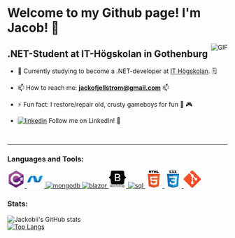 # Welcome to my Github page! I'm Jacob! 👋

<dl>
  <dd><a target="_blank" align="center">
      <img align="right" alt="GIF" src="https://media.giphy.com/media/836HiJc7pgzy8iNXCn/giphy.gif" margin-left='10px' /></a>
  </dd>
</dl>

## .NET-Student at IT-Högskolan in Gothenburg

- 🌱 Currently studying to become a .NET-developer at <a href="https://www.iths.se" target="blank">IT Högskolan</a>. 🗒️

- 📫 How to reach me: **jackofjellstrom@gmail.com** 📫

- ⚡ Fun fact: I restore/repair old, crusty gameboys for fun 🔧 🎮

- <a href='https://www.linkedin.com/in/jacob-fjellstr%C3%B6m/'><img src='https://cdn.jsdelivr.net/npm/simple-icons@3.0.1/icons/linkedin.svg' alt='linkedin' height='20'></a> Follow me on LinkedIn! 🤝

<br>

---

<h3 align="left">Languages and Tools:</h3>
<p align="left"> 
<a href="https://learn.microsoft.com/en-us/dotnet/csharp/" target="_blank" rel="noreferrer"> 
<img src="https://raw.githubusercontent.com/devicons/devicon/master/icons/csharp/csharp-original.svg" alt="csharp" width="40" height="40"/>
</a>
<a href="https://dotnet.microsoft.com/en-us/" target="_blank" rel="noreferrer"> 
<img src="https://raw.githubusercontent.com/devicons/devicon/master/icons/dot-net/dot-net-original.svg" alt="dotnet" width="40" height="40"/>
</a>
<a href="https://www.mongodb.com/" target="_blank" rel="noreferrer"> 
<img src="https://www.svgrepo.com/show/331488/mongodb.svg" alt="mongodb" width="40" height="40"/>
</a>
<a href="https://dotnet.microsoft.com/en-us/apps/aspnet/web-apps/blazor" target="_blank" rel="noreferrer"> 
<img src="https://devblogs.microsoft.com/aspnet/wp-content/uploads/sites/16/2019/04/BrandBlazor_nohalo_1000x.png" alt="blazor" width="40" height="40"/>
</a>
<a href="https://getbootstrap.com" target="_blank" rel="noreferrer">
<img src="https://raw.githubusercontent.com/devicons/devicon/master/icons/bootstrap/bootstrap-plain-wordmark.svg" alt="bootstrap" width="40" height="40"/> 
</a>
<a href="https://www.w3schools.com/sql/" target="_blank" rel="noreferrer"> 
<img src="https://www.svgrepo.com/show/331760/sql-database-generic.svg" alt="sql" width="40" height="40"/>
</a>
<a href="https://www.w3.org/html/" target="_blank" rel="noreferrer"> 
<img src="https://raw.githubusercontent.com/devicons/devicon/master/icons/html5/html5-original-wordmark.svg"alt="html5" width="40" height="40"/> 
</a>
<a href="https://www.w3schools.com/css/" target="_blank" rel="noreferrer"> 
<img src="https://raw.githubusercontent.com/devicons/devicon/master/icons/css3/css3-original-wordmark.svg" alt="css3" width="40" height="40"/> 
</a>
<a href="https://git-scm.com/" target="_blank" rel="noreferrer"> 
<img src="https://raw.githubusercontent.com/devicons/devicon/master/icons/git/git-original.svg" alt="git" width="40" height="40"/>
</a>
</p>

### Stats:
![Jackobii's GitHub stats](https://github-readme-stats.vercel.app/api?username=Jackobii&show_icons=true&theme=transparent)
<br/>
[![Top Langs](https://github-readme-stats.vercel.app/api/top-langs/?username=Jackobii&layout=compact)](https://github.com/anuraghazra/github-readme-stats)



<!--
**Jackobii/Jackobii** is a ✨ _special_ ✨ repository because its `README.md` (this file) appears on your GitHub profile.

Here are some ideas to get you started:

- 🔭 I’m currently working on ...
- 🌱 I’m currently learning ...
- 👯 I’m looking to collaborate on ...
- 🤔 I’m looking for help with ...
- 💬 Ask me about ...
- 📫 How to reach me: ...
- 😄 Pronouns: ...
- ⚡ Fun fact: ...
-->
